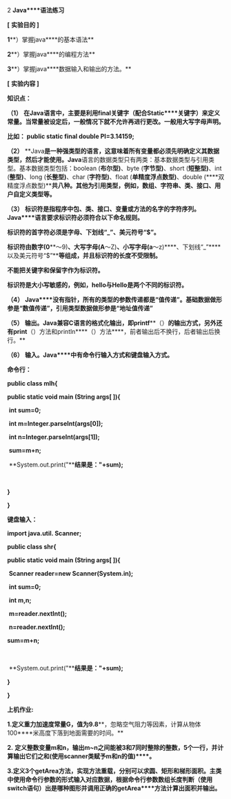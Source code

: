 2                  **Java****语法练习**

**[** **实验目的 ]**

**1****）掌握java****的基本语法**

**2****）掌握java****的编程方法**

**3****）掌握java****数据输入和输出的方法。**

**[** **实验内容 ]**

**知识点：**

**（1）**    **在Java****语言中，主要是利用final****关键字（配合Static****关键字）来定义常量。当常量被设定后，一般情况下就不允许再进行更改。一般用大写字母声明。**

**比如： public  static  final  double  PI=3.14159;**

 

**（2）**    **Java****是一种强类型的语言，这意味着所有变量都必须先明确定义其数据类型，然后才能使用。Java****语言的数据类型只有两类：基本数据类型与引用类型。基本数据类型包括：boolean (****布尔型)****、byte (****字节型)****、short (****短整型)****、int (****整型)****、long (****长整型)****、char (****字符型)****、float (****单精度浮点数型)****、double (****双精度浮点数型)****共八种。其他为引用类型，例如，数组、字符串、类、接口、用户自定义类型等。**

 

**（3）**    **标识符是指程序中包、类、接口、变量或方法的名字的字符序列。Java****语言要求标识符必须符合以下命名规则。**

**标识符的首字符必须是字母、下划线“_”****、美元符号“$”****。**

**标识符由数字(0****～9)****、大写字母(A****～Z)****、小写字母(a****～z)****、下划线“_”****以及美元符号“$”****等组成，并且标识符的长度不受限制。**

**不能把关键字和保留字作为标识符。**

**标识符是大小写敏感的，例如，hello****与Hello****是两个不同的标识符。**

 

**（4）**    **Java****没有指针，所有的类型的参数传递都是“值传递”。基础数据做形参是“数值传递”，引用类型数据做形参是“地址值传递”**

 

**（5）**    **输出。Java****兼容C****语言的格式化输出，即printf****（）****的输出方式，另外还有print****（）方法和println****（）方法****，前者输出后不换行，后者输出后换行。**

 

**（6）**    **输入。Java****中有命令行输入方式和键盘输入方式。**

**命令行：**

**public class mlh{**

  **public static void main (String args[ ]){**

​    **int sum=0;**

​    **int m=Integer.parseInt(args[0]);**

​    **int n=Integer.parseInt(args[1]);**  

​    **sum=m+n;**    

​    **System.out.print("****结果是："+sum);**

​    

**}**

**}**

 

**键盘输入：**

**import java.util. Scanner;**

**public class shr{**

  **public static void main (String args[ ]){**

​    **Scanner reader=new Scanner(System.in);**

​    **int sum=0;**

​    **int m,n;**    

​      **m=reader.nextInt();**

​      **n=reader.nextInt();**

  **sum=m+n;**

​    

​    **System.out.print("****结果是："+sum);**    

  **}**

**}**

 

**上机作业:**

**1.****定义重力加速度常量G****，值为9.8****，忽略空气阻力等因素，计算从物体100****米高度下落到地面需要的时间。**

 

**2.** **定义整数变量m****和n****，输出m~n****之间能被3****和7****同时整除的整数，5****个一行，并计算输出它们之和(****使用scanner****类赋予m****和n****的值)****。**

 

**3.****定义3****个getArea****方法，实现方法重载，分别可以求圆、矩形和梯形面积。主类中使用命令行参数的形式输入对应数据，根据命令行参数数组长度判断（使用switch****语句）出是哪种图形并调用正确的getArea****方法计算出面积并输出。**

 